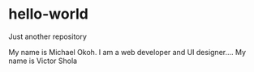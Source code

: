 # hello-world
Just another repository


My name is Michael Okoh. I am a web developer and UI designer....
My name is Victor Shola

